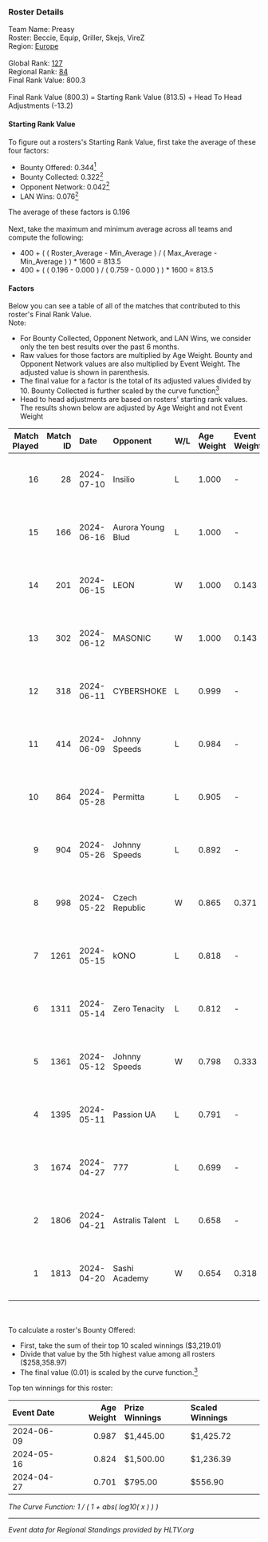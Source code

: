 ### Roster Details<br />
Team Name: Preasy<br />
Roster: Beccie, Equip, Griller, Skejs, VireZ<br />
Region: [Europe]( ../standings_europe.md)<br />
<br />
Global Rank: [127](../standings_global.md)<br />
Regional Rank: [84]( ../standings_europe.md)<br />
Final Rank Value:  800.3<br />
<br />
Final Rank Value (800.3) = Starting Rank Value (813.5) + Head To Head Adjustments (-13.2)<br />

#### Starting Rank Value<br />
To figure out a rosters's Starting Rank Value, first take the average of these four factors:<br />
- Bounty Offered: 0.344[<sup>1</sup>](#table2)
- Bounty Collected: 0.322[<sup>2</sup>](#table1)
- Opponent Network: 0.042[<sup>2</sup>](#table1)
- LAN Wins: 0.076[<sup>2</sup>](#table1)

The average of these factors is 0.196<br />
<br />
Next, take the maximum and minimum average across all teams and compute the following:<br />
- 400 + ( ( Roster_Average - Min_Average ) / ( Max_Average - Min_Average ) ) * 1600 = 813.5
- 400 + ( ( 0.196 - 0.000 ) / ( 0.759 - 0.000 ) ) * 1600 = 813.5


#### Factors<br />
Below you can see a table of all of the matches that contributed to this roster's Final Rank Value.<br />
Note:<br />

- For Bounty Collected, Opponent Network, and LAN Wins, we consider only the ten best results over the past 6 months.
- Raw values for those factors are multiplied by Age Weight. Bounty and Opponent Network values are also multiplied by Event Weight. The adjusted value is shown in parenthesis.
- The final value for a factor is the total of its adjusted values divided by 10. Bounty Collected is further scaled by the curve function[<sup>3</sup>](#curveFunction)
- Head to head adjustments are based on rosters' starting rank values. The results shown below are adjusted by Age Weight and not Event Weight
<span id="table1"></span><br />


| Match Played | Match ID | Date       | Opponent          | W/L | Age Weight | Event Weight | Bounty Collected | Opponent Network | LAN Wins  | H2H Adj. | Roster                                 |
| -: | -: | :- | :- | :- | :- | :- | :- | :- | :- | -: | :- |
|           16 |       28 | 2024-07-10 | Insilio           | L   | 1.000      | -            | -                | -                | -         |    -7.40 | Beccie, Equip, Griller, Skejs, VireZ   |
|           15 |      166 | 2024-06-16 | Aurora Young Blud | L   | 1.000      | -            | -                | -                | -         |   -14.68 | Beccie, Equip, Griller, Skejs, VireZ   |
|           14 |      201 | 2024-06-15 | LEON              | W   | 1.000      | 0.143        | 0.010 (0.001)    | 0.167 (0.024)    | 0 (0.000) |    11.08 | Beccie, Equip, Griller, Skejs, VireZ   |
|           13 |      302 | 2024-06-12 | MASONIC           | W   | 1.000      | 0.143        | 0.015 (0.002)    | 0.114 (0.016)    | 0 (0.000) |    15.36 | Beccie, Equip, Griller, Skejs, VireZ   |
|           12 |      318 | 2024-06-11 | CYBERSHOKE        | L   | 0.999      | -            | -                | -                | -         |   -12.79 | Beccie, Equip, Griller, Skejs, VireZ   |
|           11 |      414 | 2024-06-09 | Johnny Speeds     | L   | 0.984      | -            | -                | -                | -         |    -1.87 | Equip, Griller, Maze, Skejs, VireZ     |
|           10 |      864 | 2024-05-28 | Permitta          | L   | 0.905      | -            | -                | -                | -         |    -8.85 | Beccie, Equip, Griller, Skejs, VireZ   |
|            9 |      904 | 2024-05-26 | Johnny Speeds     | L   | 0.892      | -            | -                | -                | -         |    -1.47 | Beccie, Equip, Griller, Skejs, VireZ   |
|            8 |      998 | 2024-05-22 | Czech Republic    | W   | 0.865      | 0.371        | 0.104 (0.033)    | 0.493 (0.158)    | 0 (0.000) |    24.12 | Beccie, Equip, Griller, Skejs, VireZ   |
|            7 |     1261 | 2024-05-15 | kONO              | L   | 0.818      | -            | -                | -                | -         |    -8.41 | Beccie, Equip, Griller, Skejs, VireZ   |
|            6 |     1311 | 2024-05-14 | Zero Tenacity     | L   | 0.812      | -            | -                | -                | -         |    -4.73 | AcilioN, Beccie, Equip, Griller, VireZ |
|            5 |     1361 | 2024-05-12 | Johnny Speeds     | W   | 0.798      | 0.333        | 0.158 (0.042)    | 0.825 (0.219)    | 0 (0.000) |    24.12 | Beccie, Equip, Griller, Skejs, VireZ   |
|            4 |     1395 | 2024-05-11 | Passion UA        | L   | 0.791      | -            | -                | -                | -         |    -5.99 | Beccie, Equip, Griller, Skejs, VireZ   |
|            3 |     1674 | 2024-04-27 | 777               | L   | 0.699      | -            | -                | -                | -         |   -13.01 | Beccie, Equip, Griller, Skejs, VireZ   |
|            2 |     1806 | 2024-04-21 | Astralis Talent   | L   | 0.658      | -            | -                | -                | -         |   -12.00 | Beccie, Equip, Griller, Skejs, VireZ   |
|            1 |     1813 | 2024-04-20 | Sashi Academy     | W   | 0.654      | 0.318        | 0.001 (0.000)    | 0.000 (0.000)    | 1 (0.654) |     3.34 | Beccie, Equip, Griller, Skejs, VireZ   |

<br />
<span id="table2"></span><br />
To calculate a roster's Bounty Offered:<br />

- First, take the sum of their top 10 scaled winnings ($3,219.01)
- Divide that value by the 5th highest value among all rosters ($258,358.97)
- The final value (0.01) is scaled by the curve function.[<sup>3</sup>](#curveFunction)

Top ten winnings for this roster:<br />

| Event Date | Age Weight | Prize Winnings | Scaled Winnings |
| :- | -: | :- | :- |
| 2024-06-09 |      0.987 | $1,445.00      | $1,425.72       |
| 2024-05-16 |      0.824 | $1,500.00      | $1,236.39       |
| 2024-04-27 |      0.701 | $795.00        | $556.90         |


<span id="curveFunction"></span>_The Curve Function: 1 / ( 1 + abs( log10( x ) ) )_<br />

---
_Event data for Regional Standings provided by HLTV.org_<br />
